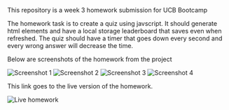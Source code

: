 This repository is a week 3 homework submission for UCB Bootcamp

The homework task is to create a quiz using javscript. It should generate html elements and have a local storage leaderboard that saves even when refreshed. The quiz should have a timer that goes down every second and every wrong answer will decrease the time.

Below are screenshots of the homework from the project

![Screenshot 1](./screenshots/ss1)
![Screenshot 2](./screenshots/ss2)
![Screenshot 3](./screenshots/ss3)
![Screenshot 4](./screenshots/ss4)

This link goes to the live version of the homework.

![Live homework](https://berjonbatistiana.github.io/Homework-3/)

